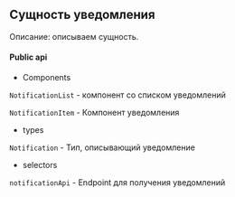 ## Сущность уведомления

Описание:
описываем сущность.

#### Public api

- Components

`NotificationList` - компонент со списком уведомлений

`NotificationItem` -  Компонент уведомления

- types

`Notification` - Тип, описывающий уведомление

- selectors

`notificationApi` - Endpoint для получения уведомлений
